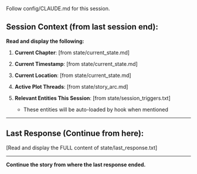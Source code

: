 Follow config/CLAUDE.md for this session.

## Session Context (from last session end):

**Read and display the following:**

1. **Current Chapter**: [from state/current_state.md]
2. **Current Timestamp**: [from state/current_state.md]
3. **Current Location**: [from state/current_state.md]

4. **Active Plot Threads**: [from state/story_arc.md]

5. **Relevant Entities This Session**: [from state/session_triggers.txt]
   - These entities will be auto-loaded by hook when mentioned

---

## Last Response (Continue from here):

[Read and display the FULL content of state/last_response.txt]

---

**Continue the story from where the last response ended.**
